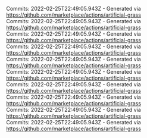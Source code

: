 Commits: 2022-02-25T22:49:05.943Z - Generated via https://github.com/marketplace/actions/artificial-grass
<br>
Commits: 2022-02-25T22:49:05.943Z - Generated via https://github.com/marketplace/actions/artificial-grass
<br>
Commits: 2022-02-25T22:49:05.943Z - Generated via https://github.com/marketplace/actions/artificial-grass
<br>
Commits: 2022-02-25T22:49:05.943Z - Generated via https://github.com/marketplace/actions/artificial-grass
<br>
Commits: 2022-02-25T22:49:05.943Z - Generated via https://github.com/marketplace/actions/artificial-grass
<br>
Commits: 2022-02-25T22:49:05.943Z - Generated via https://github.com/marketplace/actions/artificial-grass
<br>
Commits: 2022-02-25T22:49:05.943Z - Generated via https://github.com/marketplace/actions/artificial-grass
<br>
Commits: 2022-02-25T22:49:05.943Z - Generated via https://github.com/marketplace/actions/artificial-grass
<br>
Commits: 2022-02-25T22:49:05.943Z - Generated via https://github.com/marketplace/actions/artificial-grass
<br>
Commits: 2022-02-25T22:49:05.943Z - Generated via https://github.com/marketplace/actions/artificial-grass
<br>
